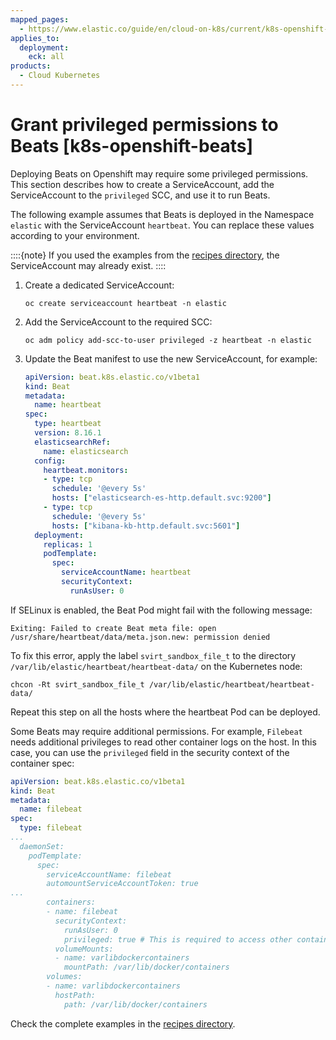 ```yaml
---
mapped_pages:
  - https://www.elastic.co/guide/en/cloud-on-k8s/current/k8s-openshift-beats.html
applies_to:
  deployment:
    eck: all
products:
  - Cloud Kubernetes
---
```


# Grant privileged permissions to Beats [k8s-openshift-beats]

Deploying Beats on Openshift may require some privileged permissions. This section describes how to create a ServiceAccount, add the ServiceAccount to the `privileged` SCC, and use it to run Beats.

The following example assumes that Beats is deployed in the Namespace `elastic` with the ServiceAccount `heartbeat`. You can replace these values according to your environment.

::::{note} 
If you used the examples from the [recipes directory](https://github.com/elastic/cloud-on-k8s/tree/{{eck_release_branch}}/config/recipes/beats), the ServiceAccount may already exist.
::::


1. Create a dedicated ServiceAccount:

    ```shell
    oc create serviceaccount heartbeat -n elastic
    ```

2. Add the ServiceAccount to the required SCC:

    ```shell
    oc adm policy add-scc-to-user privileged -z heartbeat -n elastic
    ```

3. Update the Beat manifest to use the new ServiceAccount, for example:

    ```yaml
    apiVersion: beat.k8s.elastic.co/v1beta1
    kind: Beat
    metadata:
      name: heartbeat
    spec:
      type: heartbeat
      version: 8.16.1
      elasticsearchRef:
        name: elasticsearch
      config:
        heartbeat.monitors:
        - type: tcp
          schedule: '@every 5s'
          hosts: ["elasticsearch-es-http.default.svc:9200"]
        - type: tcp
          schedule: '@every 5s'
          hosts: ["kibana-kb-http.default.svc:5601"]
      deployment:
        replicas: 1
        podTemplate:
          spec:
            serviceAccountName: heartbeat
            securityContext:
              runAsUser: 0
    ```


If SELinux is enabled, the Beat Pod might fail with the following message:

```shell
Exiting: Failed to create Beat meta file: open /usr/share/heartbeat/data/meta.json.new: permission denied
```

To fix this error, apply the label `svirt_sandbox_file_t` to the directory `/var/lib/elastic/heartbeat/heartbeat-data/` on the Kubernetes node:

```shell
chcon -Rt svirt_sandbox_file_t /var/lib/elastic/heartbeat/heartbeat-data/
```

Repeat this step on all the hosts where the heartbeat Pod can be deployed.

Some Beats may require additional permissions. For example, `Filebeat` needs additional privileges to read other container logs on the host. In this case, you can use the `privileged` field in the security context of the container spec:

```yaml
apiVersion: beat.k8s.elastic.co/v1beta1
kind: Beat
metadata:
  name: filebeat
spec:
  type: filebeat
...
  daemonSet:
    podTemplate:
      spec:
        serviceAccountName: filebeat
        automountServiceAccountToken: true
...
        containers:
        - name: filebeat
          securityContext:
            runAsUser: 0
            privileged: true # This is required to access other containers logs
          volumeMounts:
          - name: varlibdockercontainers
            mountPath: /var/lib/docker/containers
        volumes:
        - name: varlibdockercontainers
          hostPath:
            path: /var/lib/docker/containers
```

Check the complete examples in the [recipes directory](https://github.com/elastic/cloud-on-k8s/tree/{{eck_release_branch}}/config/recipes/beats).

